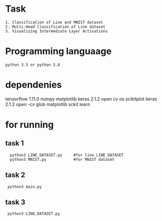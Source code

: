 # Task 

    1. Classification of Line and MNIST dataset
    2. Multi-Head Classification of Line dataset
    3. Visualizing Intermediate Layer Activations
    
# Programming languaage

    python 3.5 or python 3.6
    
# dependenies

  tensorflow 1.11.0
  numpy
  matplotlib
  keras 2.1.2
  open cv
  os
  scikitplot
  keras  2.1.2
  open -cv
  glob
  matplotlib
  sckit learn
  
# for running

  ## task 1
  
      python3 LINE_DATASET.py     #for line LINE_DATASET
      python3 MNIST.py            #for MNIST dataset
      
  ## task 2
  
     python3 main.py	
     
  ## task 3
  
     python3 LINE_DATASET.py
  
     
  
  
  
  
